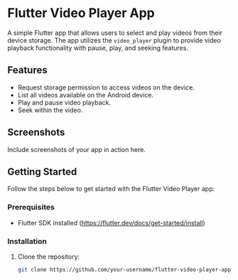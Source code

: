 # Flutter Video Player App

A simple Flutter app that allows users to select and play videos from their device storage. The app utilizes the `video_player` plugin to provide video playback functionality with pause, play, and seeking features.

## Features

- Request storage permission to access videos on the device.
- List all videos available on the Android device.
- Play and pause video playback.
- Seek within the video.

## Screenshots

Include screenshots of your app in action here.

## Getting Started

Follow the steps below to get started with the Flutter Video Player app:

### Prerequisites

- Flutter SDK installed (https://flutter.dev/docs/get-started/install)

### Installation

1. Clone the repository:

   ```bash
   git clone https://github.com/your-username/flutter-video-player-app.git
